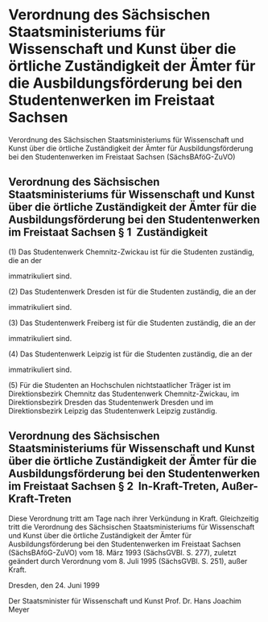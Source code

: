 # Verordnung des Sächsischen Staatsministeriums für Wissenschaft und Kunst über die örtliche Zuständigkeit der Ämter für die Ausbildungsförderung bei den Studentenwerken im Freistaat Sachsen

Verordnung des Sächsischen Staatsministeriums für Wissenschaft und Kunst über die örtliche Zuständigkeit der Ämter für Ausbildungsförderung bei den Studentenwerken im Freistaat Sachsen (SächsBAföG-ZuVO)

## Verordnung des Sächsischen Staatsministeriums für Wissenschaft und Kunst über die örtliche Zuständigkeit der Ämter für die Ausbildungsförderung bei den Studentenwerken im Freistaat Sachsen § 1  Zuständigkeit

(1) Das Studentenwerk Chemnitz-Zwickau ist für die Studenten zuständig, die an der

immatrikuliert sind.

(2) Das Studentenwerk Dresden ist für die Studenten zuständig, die an der

immatrikuliert sind.

(3) Das Studentenwerk Freiberg ist für die Studenten zuständig, die an der

immatrikuliert sind.

(4) Das Studentenwerk Leipzig ist für die Studenten zuständig, die an der

immatrikuliert sind.

(5) Für die Studenten an Hochschulen nichtstaatlicher Träger ist im Direktionsbezirk Chemnitz das Studentenwerk Chemnitz-Zwickau, im Direktionsbezirk Dresden das Studentenwerk Dresden und im Direktionsbezirk Leipzig das Studentenwerk Leipzig zuständig.


## Verordnung des Sächsischen Staatsministeriums für Wissenschaft und Kunst über die örtliche Zuständigkeit der Ämter für die Ausbildungsförderung bei den Studentenwerken im Freistaat Sachsen § 2  In-Kraft-Treten, Außer-Kraft-Treten

Diese Verordnung tritt am Tage nach ihrer Verkündung in Kraft. Gleichzeitig tritt die 
Verordnung des Sächsischen Staatsministeriums für Wissenschaft und Kunst über die örtliche Zuständigkeit der Ämter für Ausbildungsförderung bei den Studentenwerken im Freistaat Sachsen (SächsBAföG-ZuVO) vom 18. März 1993 (SächsGVBl. S. 277), zuletzt geändert durch Verordnung vom 8. Juli 1995 (SächsGVBl. S. 251), außer Kraft.

Dresden, den 24. Juni 1999

Der Staatsminister 
         für Wissenschaft und Kunst 
         Prof. Dr. Hans Joachim Meyer

